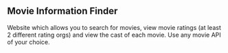 ## Movie Information Finder


Website which allows you to search for movies, view movie ratings (at 
least 2 different rating orgs) and view the cast of each movie. Use any 
movie API of your choice.
